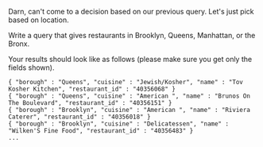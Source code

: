 Darn, can't come to a decision based on our previous query. Let's just pick
based on location.

Write a query that gives restaurants in Brooklyn, Queens, Manhattan,
or the Bronx.

Your results should look like as follows (please make sure you get only
the fields shown).

```
{ "borough" : "Queens", "cuisine" : "Jewish/Kosher", "name" : "Tov Kosher Kitchen", "restaurant_id" : "40356068" }
{ "borough" : "Queens", "cuisine" : "American ", "name" : "Brunos On The Boulevard", "restaurant_id" : "40356151" }
{ "borough" : "Brooklyn", "cuisine" : "American ", "name" : "Riviera Caterer", "restaurant_id" : "40356018" }
{ "borough" : "Brooklyn", "cuisine" : "Delicatessen", "name" : "Wilken'S Fine Food", "restaurant_id" : "40356483" }
...
```